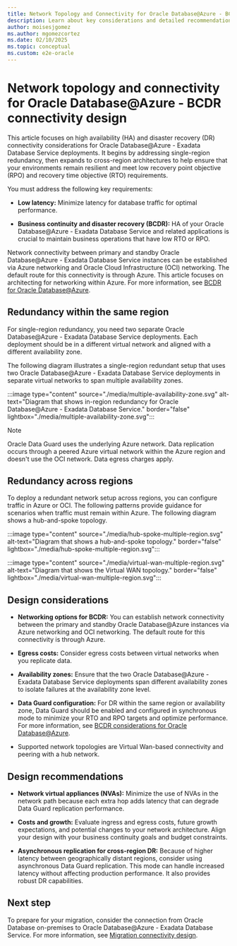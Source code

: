 ```yaml
---
title: Network Topology and Connectivity for Oracle Database@Azure - BCDR Connectivity Design
description: Learn about key considerations and detailed recommendations for Oracle Database@Azure BCDR connectivity design, including best practices, optimization, and implementation guidance.
author: moisesjgomez
ms.author: mgomezcortez
ms.date: 02/10/2025
ms.topic: conceptual
ms.custom: e2e-oracle
---
```


# Network topology and connectivity for Oracle Database@Azure - BCDR connectivity design

This article focuses on high availability (HA) and disaster recovery (DR) connectivity considerations for Oracle Database@Azure - Exadata Database Service deployments. It begins by addressing single-region redundancy, then expands to cross-region architectures to help ensure that your environments remain resilient and meet low recovery point objective (RPO) and recovery time objective (RTO) requirements.

You must address the following key requirements:

- **Low latency:** Minimize latency for database traffic for optimal performance.

- **Business continuity and disaster recovery (BCDR):** HA of your Oracle Database@Azure - Exadata Database Service and related applications is crucial to maintain business operations that have low RTO or RPO.

Network connectivity between primary and standby Oracle Database@Azure - Exadata Database Service instances can be established via Azure networking and Oracle Cloud Infrastructure (OCI) networking. The default route for this connectivity is through Azure. This article focuses on architecting for networking within Azure. For more information, see [BCDR for Oracle Database@Azure](./oracle-disaster-recovery-oracle-database-azure.md).

## Redundancy within the same region

For single-region redundancy, you need two separate Oracle Database@Azure - Exadata Database Service deployments. Each deployment should be in a different virtual network and aligned with a different availability zone.

The following diagram illustrates a single-region redundant setup that uses two Oracle Database@Azure - Exadata Database Service deployments in separate virtual networks to span multiple availability zones.

:::image type="content" source="./media/multiple-availability-zone.svg" alt-text="Diagram that shows in-region redundancy for Oracle Database@Azure - Exadata Database Service." border="false" lightbox="./media/multiple-availability-zone.svg":::


> [!NOTE]
> Oracle Data Guard uses the underlying Azure network. Data replication occurs through a peered Azure virtual network within the Azure region and doesn't use the OCI network. Data egress charges apply.

## Redundancy across regions

To deploy a redundant network setup across regions, you can configure traffic in Azure or OCI. The following patterns provide guidance for scenarios when traffic must remain within Azure. The following diagram shows a hub-and-spoke topology.

:::image type="content" source="./media/hub-spoke-multiple-region.svg" alt-text="Diagram that shows a hub-and-spoke topology." border="false" lightbox="./media/hub-spoke-multiple-region.svg":::


:::image type="content" source="./media/virtual-wan-multiple-region.svg" alt-text="Diagram that shows the Virtual WAN topology." border="false" lightbox="./media/virtual-wan-multiple-region.svg":::


## Design considerations

- **Networking options for BCDR:** You can establish network connectivity between the primary and standby Oracle Database@Azure instances via Azure networking and OCI networking. The default route for this connectivity is through Azure.

- **Egress costs:** Consider egress costs between virtual networks when you replicate data.

- **Availability zones:** Ensure that the two Oracle Database@Azure - Exadata Database Service deployments span different availability zones to isolate failures at the availability zone level.

- **Data Guard configuration:** For DR within the same region or availability zone, Data Guard should be enabled and configured in synchronous mode to minimize your RTO and RPO targets and optimize performance. For more information, see [BCDR considerations for Oracle Database@Azure](./oracle-disaster-recovery-oracle-database-azure.md).

- Supported network topologies are Virtual Wan-based connectivity and peering with a hub network.

## Design recommendations

- **Network virtual appliances (NVAs):** Minimize the use of NVAs in the network path because each extra hop adds latency that can degrade Data Guard replication performance.


- **Costs and growth:** Evaluate ingress and egress costs, future growth expectations, and potential changes to your network architecture. Align your design with your business continuity goals and budget constraints.

- **Asynchronous replication for cross-region DR:** Because of higher latency between geographically distant regions, consider using asynchronous Data Guard replication. This mode can handle increased latency without affecting production performance. It also provides robust DR capabilities.

## Next step

To prepare for your migration, consider the connection from Oracle Database on-premises to Oracle Database@Azure - Exadata Database Service. For more information, see [Migration connectivity design](./migration-connectivity-design.md).
